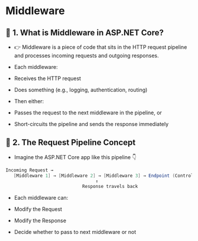 # Middleware 

## 🚦 1. What is Middleware in ASP.NET Core?

- 👉 Middleware is a piece of code that sits in the HTTP request pipeline and processes incoming requests and outgoing responses.

- Each middleware:

- Receives the HTTP request

- Does something (e.g., logging, authentication, routing)

- Then either:

- Passes the request to the next middleware in the pipeline, or

- Short-circuits the pipeline and sends the response immediately

## 🔄 2. The Request Pipeline Concept

- Imagine the ASP.NET Core app like this pipeline 👇

```csharp
Incoming Request →
   [Middleware 1] → [Middleware 2] → [Middleware 3] → Endpoint (Controller)
                                  ↑
                             Response travels back

```

- Each middleware can:

- Modify the Request

- Modify the Response

- Decide whether to pass to next middleware or not